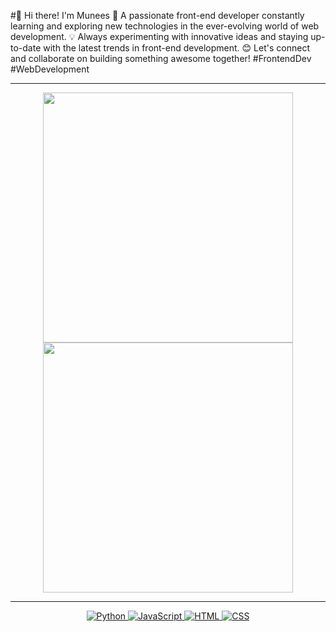 
#👋 Hi there! I'm Munees
🌱 A  passionate front-end developer constantly learning and exploring new technologies in the ever-evolving world of web development.
💡 Always experimenting with innovative ideas and staying up-to-date with the latest trends in front-end development.
😊 Let's connect and collaborate on building something awesome together! #FrontendDev #WebDevelopment

---

<p align="center">
  <img src="https://github-readme-stats.vercel.app/api?username=sayeedmunees&show_icons=true&theme=bear" width="400">
  <img src="https://github-readme-streak-stats.herokuapp.com?user=sayeedmunees&theme=dark&hide_border=true" width="400">
</p>

---
<p align="center">
  <a href="https://www.python.org/" target="_blank">
    <img src="https://img.shields.io/badge/Python-%2314354C.svg?style=flat-square&logo=python&logoColor=white" alt="Python">
  </a>
  <a href="https://www.javascript.com/" target="_blank">
    <img src="https://img.shields.io/badge/JavaScript-%23F7DF1E.svg?style=flat-square&logo=javascript&logoColor=black" alt="JavaScript">
  </a>
  <a href="https://html.com/" target="_blank">
    <img src="https://img.shields.io/badge/HTML-%23E34F26.svg?style=flat-square&logo=html5&logoColor=white" alt="HTML">
  </a>
  <a href="https://www.w3.org/Style/CSS/Overview.en.html" target="_blank">
    <img src="https://img.shields.io/badge/CSS-%231572B6.svg?style=flat-square&logo=css3&logoColor=white" alt="CSS">
  </a>
</p>
